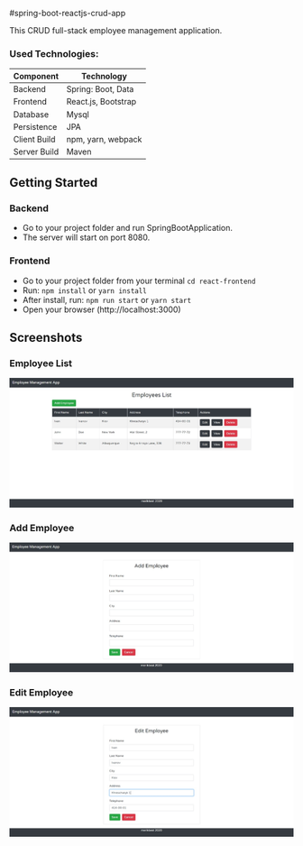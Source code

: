 #spring-boot-reactjs-crud-app

This CRUD full-stack employee management application.

### Used Technologies:

Component         | Technology
---               | ---
Backend           | Spring: Boot, Data
Frontend          | React.js, Bootstrap
Database          | Mysql
Persistence       | JPA 
Client Build      | npm, yarn, webpack
Server Build      | Maven

## Getting Started

### Backend
- Go to your project folder and run SpringBootApplication.
- The server will start on port 8080.

### Frontend
- Go to your project folder from your terminal `cd react-frontend`
- Run: `npm install` or `yarn install`
- After install, run: `npm run start` or `yarn start`
- Open your browser (http://localhost:3000)

## Screenshots

### Employee List
![list](img/Employees_List.jpg)

### Add Employee
![add](img/Employees_Add.jpg)

### Edit Employee
![edit](img/Employees_Edit.jpg)





